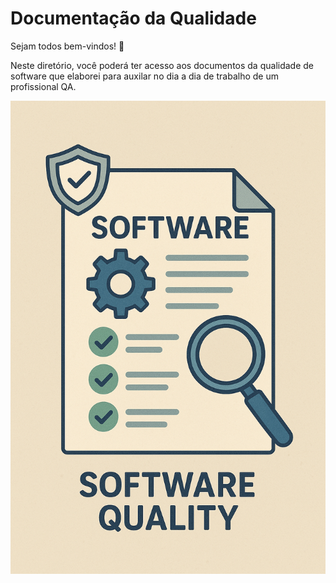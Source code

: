 # Documentação da Qualidade

Sejam todos bem-vindos! 🤗

Neste diretório, você poderá ter acesso aos documentos da qualidade de software que elaborei para auxilar no dia a dia de trabalho de um profissional QA.

<img src="/.medias/media-software-quality.png">